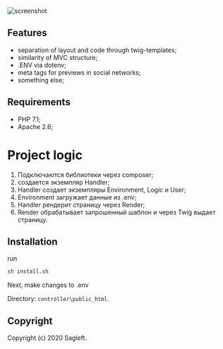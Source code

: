 
![screenshot](https://github.com/Sagleft/PHP-blank-MVC/raw/master/controller/public_html/img/screenshot.png)

## Features

* separation of layout and code through twig-templates;
* similarity of MVC structure;
* .ENV via dotenv;
* meta tags for previews in social networks;
* something else;

## Requirements
* PHP 7.1;
* Apache 2.6;

# Project logic

1. Подключаются библиотеки через composer;
2. создается экземпляр Handler;
3. Handler создает экземпляры Environment, Logic и User;
4. Environment загружает данные из .env;
5. Handler рендерит страницу через Render;
6. Render обрабатывает запрошенный шаблон и через Twig выдает страницу.

## Installation

run

```bash
sh install.sh
```

Next, make changes to .env

Directory: ``` controller\public_html ```.

## Copyright

Copyright (c) 2020 Sagleft.

